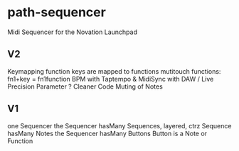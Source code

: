 # path-sequencer
Midi Sequencer for the Novation Launchpad


## V2

Keymapping
   function keys are mapped to functions
   mutitouch functions: fn1+key = fn1function
BPM with Taptempo & MidiSync with DAW / Live
Precision Parameter ?
Cleaner Code
Muting of Notes


## V1
one Sequencer
the Sequencer hasMany Sequences, layered, ctrz
Sequence hasMany Notes
the Sequencer hasMany Buttons
Button is a Note or Function

